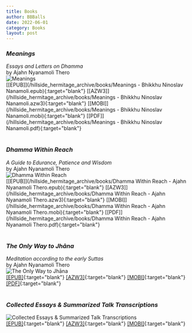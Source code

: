 ```yaml
---
title: Books
author: BBBalls
date: 2022-06-01
category: Books
layout: post
---
```



### *Meanings*
*Essays and Letters on Dhamma*\
by Ajahn Nyanamoli Thero\
![Meanings](/hillside_hermitage_archive/images/meanings_small.jpg)\
[[EPUB]](/hillside_hermitage_archive/books/Meanings - Bhikkhu Ninoslav Nanamoli.epub){:target="blank"}
[[AZW3]](/hillside_hermitage_archive/books/Meanings - Bhikkhu Ninoslav Nanamoli.azw3){:target="blank"}
[[MOBI]](/hillside_hermitage_archive/books/Meanings - Bhikkhu Ninoslav Nanamoli.mobi){:target="blank"}
[[PDF]](/hillside_hermitage_archive/books/Meanings - Bhikkhu Ninoslav Nanamoli.pdf){:target="blank"}
<br>
<br>

### *Dhamma Within Reach*
*A Guide to Edurance, Patience and Wisdom*\
by Ajahn Nyanamoli Thero\
![Dhamma Within Reach](/hillside_hermitage_archive/images/dhamma_within_reach_small.jpg)\
[[EPUB]](/hillside_hermitage_archive/books/Dhamma Within Reach - Ajahn Nyanamoli Thero.epub){:target="blank"}
[[AZW3]](/hillside_hermitage_archive/books/Dhamma Within Reach - Ajahn Nyanamoli Thero.azw3){:target="blank"}
[[MOBI]](/hillside_hermitage_archive/books/Dhamma Within Reach - Ajahn Nyanamoli Thero.mobi){:target="blank"}
[[PDF]](/hillside_hermitage_archive/books/Dhamma Within Reach - Ajahn Nyanamoli Thero.pdf){:target="blank"}
<br>
<br>

### *The Only Way to Jhāna*
*Meditation according to the early Suttas*\
by Ajahn Nyanamoli Thero\
![The Only Way to Jhāna](/hillside_hermitage_archive/images/Only_Way_To_Jhana_Nyanamoli_Thero_cover_small.jpg)\
[[EPUB]](/hillside_hermitage_archive/books/Only_Way_To_Jhana_Nyanamoli_Thero.epub){:target="blank"}
[[AZW3]](/hillside_hermitage_archive/books/Only_Way_To_Jhana_Nyanamoli_Thero.azw3){:target="blank"}
[[MOBI]](/hillside_hermitage_archive/books/Only_Way_To_Jhana_Nyanamoli_Thero.mobi){:target="blank"}
[[PDF]](/hillside_hermitage_archive/books/Only_Way_To_Jhana_Nyanamoli_Thero.pdf){:target="blank"}
<br>
<br>


### *Collected Essays & Summarized Talk Transcriptions*
![Collected Essays & Summarized Talk Transcriptions](/hillside_hermitage_archive/images/cover_2_collected_essays_and_transcriptions_HH_small.jpg)\
[[EPUB]](/hillside_hermitage_archive/books/HH_collected_essays_and_transcriptions.epub){:target="blank"}
[[AZW3]](/hillside_hermitage_archive/books/HH_collected_essays_and_transcriptions.azw3){:target="blank"}
[[MOBI]](/hillside_hermitage_archive/books/HH_collected_essays_and_transcriptions.mobi){:target="blank"}
